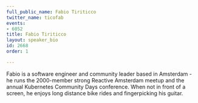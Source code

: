 ```yaml
---
full_public_name: Fabio Tiriticco
twitter_name: ticofab
events:
- 6052
title: Fabio Tiriticco
layout: speaker_bio
id: 2668
order: 1

---
```

Fabio is a software engineer and community leader based in Amsterdam - he runs the 2000-member strong Reactive Amsterdam meetup and the annual Kubernetes Community Days conference. When not in front of a screen, he enjoys long distance bike rides and fingerpicking his guitar.